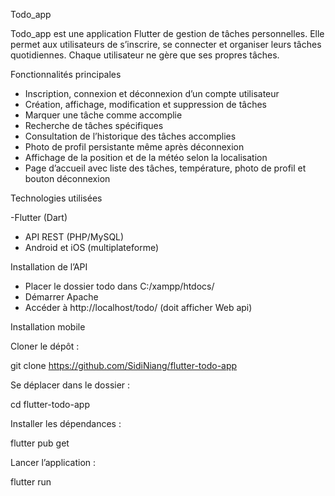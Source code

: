 Todo_app

Todo_app est une application Flutter de gestion de tâches personnelles.
Elle permet aux utilisateurs de s’inscrire, se connecter et organiser leurs tâches quotidiennes. Chaque utilisateur ne gère que ses propres tâches.

Fonctionnalités principales

- Inscription, connexion et déconnexion d’un compte utilisateur
- Création, affichage, modification et suppression de tâches
- Marquer une tâche comme accomplie
- Recherche de tâches spécifiques
- Consultation de l’historique des tâches accomplies
- Photo de profil persistante même après déconnexion
- Affichage de la position et de la météo selon la localisation
- Page d’accueil avec liste des tâches, température, photo de profil et bouton déconnexion

Technologies utilisées

-Flutter (Dart)
- API REST (PHP/MySQL)
- Android et iOS (multiplateforme)

Installation de l’API

- Placer le dossier todo dans C:/xampp/htdocs/
- Démarrer Apache
- Accéder à http://localhost/todo/ (doit afficher Web api)

Installation mobile

Cloner le dépôt :

git clone https://github.com/SidiNiang/flutter-todo-app

Se déplacer dans le dossier :

cd flutter-todo-app

Installer les dépendances :

flutter pub get

Lancer l’application :

flutter run
